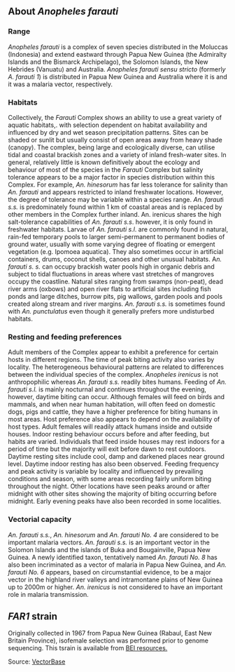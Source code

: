 About *Anopheles farauti*
-------------------------

### Range

*Anopheles farauti* is a complex of seven species distributed in the
Moluccas (Indonesia) and extend eastward through Papua New Guinea (the
Admiralty Islands and the Bismarck Archipelago), the Solomon Islands,
the New Hebrides (Vanuatu) and Australia. *Anopheles farauti* *sensu
stricto* (formerl*y A. farauti 1*) is distributed in Papua New Guinea
and Australia where it is and it was a malaria vector, respectively.

### Habitats

Collectively, the *Farauti* Complex shows an ability to use a great
variety of aquatic habitats,. with selection dependent on habitat
availability and influenced by dry and wet season precipitation
patterns. Sites can be shaded or sunlit but usually consist of open
areas away from heavy shade (canopy). The complex, being large and
ecologically diverse, can utilise tidal and coastal brackish zones and a
variety of inland fresh-water sites. In general, relatively little is
known definitively about the ecology and behaviour of most of the
species in the *Farauti* Complex but salinity tolerance appears to be a
major factor in species distribution within this Complex. For example,
*An. hinesorum* has far less tolerance for salinity than *An. farauti*
and appears restricted to inland freshwater locations. However, the
degree of tolerance may be variable within a species range. *An.
faraut*i *s.s.* is predominately found within 1 km of coastal areas and
is replaced by other members in the Complex further inland. An. irenicus
shares the high salt-tolerance capabilities of *An. farauti* *s.s*.
however, it is only found in freshwater habitats. Larvae of *An. farauti
s.l*. are commonly found in natural, rain-fed temporary pools to larger
semi-permanent to permanent bodies of ground water, usually with some
varying degree of floating or emergent vegetation (e.g. Ipomoea
aquatica). They also sometimes occur in artificial containers, drums,
coconut shells, canoes and other unusual habitats. A*n. farauti s. s.*
can occupy brackish water pools high in organic debris and subject to
tidal fluctuations in areas where vast stretches of mangroves occupy the
coastline. Natural sites ranging from swamps (non-peat), dead river arms
(oxbows) and open river flats to artificial sites including fish ponds
and large ditches, burrow pits, pig wallows, garden pools and pools
created along stream and river margins. *An. farauti s.s.* is sometimes
found with *An. punctulatus* even though it generally prefers more
undisturbed habitats.

### Resting and feeding preferences

Adult members of the Complex appear to exhibit a preference for certain
hosts in different regions. The time of peak biting activity also varies
by locality. The heterogeneous behavioural patterns are related to
differences between the individual species of the complex. *Anopheles
irenicus* is not anthropophilic whereas *An. farauti s.s.* readily bites
humans. Feeding of *An. farauti s.l.* is mainly nocturnal and continues
throughout the evening, however, daytime biting can occur. Although
females will feed on birds and mammals, and when near human habitation,
will often feed on domestic dogs, pigs and cattle, they have a higher
preference for biting humans in most areas. Host preference also appears
to depend on the availability of host types. Adult females will readily
attack humans inside and outside houses. Indoor resting behaviour occurs
before and after feeding, but habits are varied. Individuals that feed
inside houses may rest indoors for a period of time but the majority
will exit before dawn to rest outdoors. Daytime resting sites include
cool, damp and darkened places near ground level. Daytime indoor resting
has also been observed. Feeding frequency and peak activity is variable
by locality and influenced by prevailing conditions and season, with
some areas recording fairly uniform biting throughout the night. Other
locations have seen peaks around or after midnight with other sites
showing the majority of biting occurring before midnight. Early evening
peaks have also been recorded in some localities.

### Vectorial capacity

*An. farauti s.s.*, *An. hinesorum* and *An. farauti No. 4* are
considered to be important malaria vectors. *An. farauti s.s.* is an
important vector in the Solomon Islands and the islands of Buka and
Bougainville, Papua New Guinea. A newly identified taxon, tentatively
named *An. farauti No. 8* has also been incriminated as a vector of
malaria in Papua New Guinea, and *An. farauti No. 6* appears, based on
circumstantial evidence, to be a major vector in the highland river
valleys and intramontane plains of New Guinea up to 2000m or higher.
*An. irenicus* is not considered to have an important role in malaria
transmission.

*FAR1* strain
-------------

Originally collected in 1967 from Papua New Guinea (Rabaul, East New
Britain Province), isofemale selection was performed prior to genome
sequencing. This tsrain is available from [BEI
resources.](https://www.beiresources.org)

Source:
[VectorBase](https://www.vectorbase.org/organisms/anopheles-farauti)
